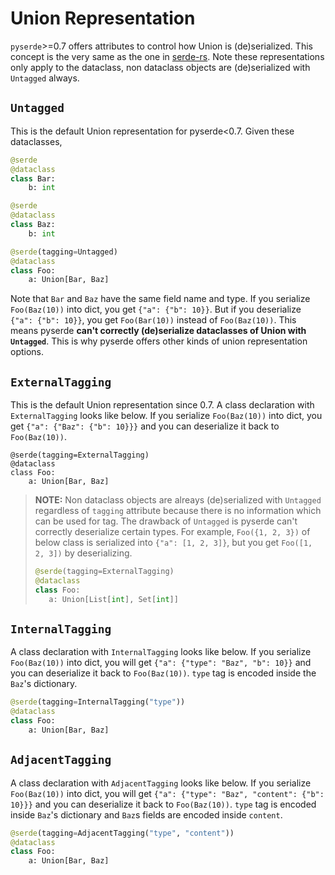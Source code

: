 # Union Representation

`pyserde`>=0.7 offers attributes to control how Union is (de)serialized. This concept is the very same as the one in [serde-rs](https://serde.rs/enum-representations.html). Note these representations only apply to the dataclass, non dataclass objects are (de)serialized with `Untagged` always.

## `Untagged`

This is the default Union representation for pyserde<0.7. Given these dataclasses,

```python
@serde
@dataclass
class Bar:
    b: int

@serde
@dataclass
class Baz:
    b: int

@serde(tagging=Untagged)
@dataclass
class Foo:
    a: Union[Bar, Baz]
```

Note that `Bar` and `Baz` have the same field name and type. If you serialize `Foo(Baz(10))` into dict, you get `{"a": {"b": 10}}`. But if you deserialize `{"a": {"b": 10}}`, you get `Foo(Bar(10))` instead of `Foo(Baz(10))`. This means pyserde **can't correctly (de)serialize dataclasses of Union with `Untagged`**. This is why pyserde offers other kinds of union representation options.

## `ExternalTagging`

This is the default Union representation since 0.7. A class declaration with `ExternalTagging` looks like below. If you serialize `Foo(Baz(10))` into dict, you get `{"a": {"Baz": {"b": 10}}}` and you can deserialize it back to `Foo(Baz(10))`. 

```
@serde(tagging=ExternalTagging)
@dataclass
class Foo:
    a: Union[Bar, Baz]
```

> **NOTE:** Non dataclass objects are alreays (de)serialized with `Untagged` regardless of `tagging` attribute because there is no information which can be used for tag. The drawback of `Untagged` is pyserde can't correctly deserialize certain types. For example, `Foo({1, 2, 3})` of below class is serialized into `{"a": [1, 2, 3]}`, but you get `Foo([1, 2, 3])` by deserializing.
>
> ```python
> @serde(tagging=ExternalTagging)
> @dataclass
> class Foo:
>    a: Union[List[int], Set[int]]
> ```

## `InternalTagging`

A class declaration with `InternalTagging` looks like below. If you serialize `Foo(Baz(10))` into dict, you will get `{"a": {"type": "Baz", "b": 10}}` and you can deserialize it back to `Foo(Baz(10))`. `type` tag is encoded inside the `Baz`'s dictionary.

```python
@serde(tagging=InternalTagging("type"))
@dataclass
class Foo:
    a: Union[Bar, Baz]
```

## `AdjacentTagging`

A class declaration with `AdjacentTagging` looks like below. If you serialize `Foo(Baz(10))` into dict, you will get `{"a": {"type": "Baz", "content": {"b": 10}}}` and you can deserialize it back to `Foo(Baz(10))`. `type` tag is encoded inside `Baz`'s dictionary and `Baz`s fields are encoded inside `content`.

```python
@serde(tagging=AdjacentTagging("type", "content"))
@dataclass
class Foo:
    a: Union[Bar, Baz]
```
